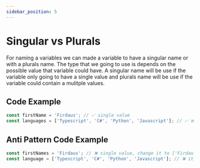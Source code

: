 ```yaml
---
sidebar_position: 5
---
```


# Singular vs Plurals

For naming a variables we can made a variable to have a singular name or with a plurals name. The type that we going to use is depends on the possible value that variable could have. A singular name will be use if the variable only going to have a single value and plurals name will be use if the variable could contain a mulitple values.

## Code Example

```js
const firstName = 'Firdaus'; // ✅ single value
const languages = ['Typescript', 'C#', 'Python', 'Javascript']; // ✅ multiple value
```

## Anti Pattern Code Example

```js
const firstNames = 'Firdaus'; // ❌ single value, change it to ['Firdaus'] then its fine
const language = ['Typescript', 'C#', 'Python', 'Javascript']; // ❌ it contain a multiple values
```
